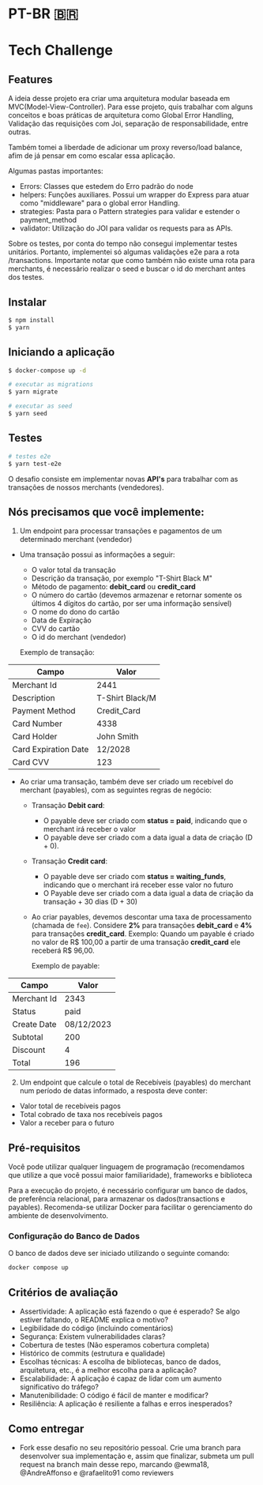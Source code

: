 # PT-BR 🇧🇷

# Tech Challenge

## Features

A ideia desse projeto era criar uma arquitetura modular baseada em MVC(Model-View-Controller). Para esse projeto, quis trabalhar com alguns conceitos e boas práticas de arquitetura como Global Error Handling, Validação das requisições com Joi, separação de responsabilidade, entre outras.

Também tomei a liberdade de adicionar um proxy reverso/load balance, afim de já pensar em como escalar essa aplicação.

Algumas pastas importantes:
  - Errors: Classes que estedem do Erro padrão do node
  - helpers: Funções auxiliares. Possui um wrapper do Express para atuar como "middleware" para o global error Handling.
  - strategies: Pasta para o Pattern strategies para validar e estender o payment_method
  - validator: Utilização do JOI para validar os requests para as APIs.

Sobre os testes, por conta do tempo não consegui implementar testes unitários. Portanto, implementei só algumas validações e2e para a rota /transactions. Importante notar que como também não existe uma rota para merchants, é necessário realizar o seed e buscar o id do merchant antes dos testes.
## Instalar

```bash
$ npm install
$ yarn
```

## Iniciando a aplicação
```bash
$ docker-compose up -d

# executar as migrations
$ yarn migrate

# executar as seed
$ yarn seed
```

## Testes
``` bash
# testes e2e
$ yarn test-e2e

```

O desafio consiste em implementar novas **API's** para trabalhar com as transações de nossos merchants (vendedores).

## Nós precisamos que você implemente:

1. Um endpoint para processar transações e pagamentos de um determinado merchant (vendedor)

- Uma transação possui as informações a seguir:

  - O valor total da transação
  - Descrição da transação, por exemplo "T-Shirt Black M"
  - Método de pagamento: **debit_card** ou **credit_card**
  - O número do cartão (devemos armazenar e retornar somente os últimos 4 dígitos do cartão, por ser uma informação sensível)
  - O nome do dono do cartão
  - Data de Expiração
  - CVV do cartão
  - O id do merchant (vendedor)

  Exemplo de transação:

| Campo                | Valor           |
| -------------------- | --------------- |
| Merchant Id          | 2441            |
| Description          | T-Shirt Black/M |
| Payment Method       | Credit_Card     |
| Card Number          | 4338            |
| Card Holder          | John Smith      |
| Card Expiration Date | 12/2028         |
| Card CVV             | 123             |

- Ao criar uma transação, também deve ser criado um recebível do merchant (payables), com as seguintes regras de negócio:

  - Transação **Debit card**:

    - O payable deve ser criado com **status = paid**, indicando que o merchant irá receber o valor
    - O payable deve ser criado com a data igual a data de criação (D + 0).

  - Transação **Credit card**:

    - O payable deve ser criado com **status = waiting_funds**, indicando que o merchant irá receber esse valor no futuro
    - O Payable deve ser criado com a data igual a data de criação da transação + 30 dias (D + 30)

  - Ao criar payables, devemos descontar uma taxa de processamento (chamada de `fee`). Considere **2%** para transações **debit_card**
    e **4%** para transações **credit_card**. Exemplo: Quando um payable é criado no valor de R$ 100,00 a partir de uma transação **credit_card** ele receberá R$ 96,00.

    Exemplo de payable:

| Campo       | Valor      |
| ----------- | ---------- |
| Merchant Id | 2343       |
| Status      | paid       |
| Create Date | 08/12/2023 |
| Subtotal    | 200        |
| Discount    | 4          |
| Total       | 196        |

2. Um endpoint que calcule o total de Recebíveis (payables) do merchant num período de datas informado, a resposta deve conter:

- Valor total de recebíveis pagos
- Total cobrado de taxa nos recebíveis pagos
- Valor a receber para o futuro

## Pré-requisitos

Você pode utilizar qualquer linguagem de programação (recomendamos que utilize a que você possui maior familiaridade), frameworks e biblioteca

Para a execução do projeto, é necessário configurar um banco de dados, de preferência relacional, para armazenar os dados(transactions e payables). Recomenda-se utilizar Docker para facilitar o gerenciamento do ambiente de desenvolvimento.

### Configuração do Banco de Dados

O banco de dados deve ser iniciado utilizando o seguinte comando:

```bash
docker compose up
```

## Critérios de avaliação

- Assertividade: A aplicação está fazendo o que é esperado? Se algo estiver faltando, o README explica o motivo?
- Legibilidade do código (incluindo comentários)
- Segurança: Existem vulnerabilidades claras?
- Cobertura de testes (Não esperamos cobertura completa)
- Histórico de commits (estrutura e qualidade)
- Escolhas técnicas: A escolha de bibliotecas, banco de dados, arquitetura, etc., é a melhor escolha para a aplicação?
- Escalabilidade: A aplicação é capaz de lidar com um aumento significativo do tráfego?
- Manutenibilidade: O código é fácil de manter e modificar?
- Resiliência: A aplicação é resiliente a falhas e erros inesperados?

## Como entregar

- Fork esse desafio no seu repositório pessoal. Crie uma branch para desenvolver sua implementação e, assim que finalizar, submeta um pull request na branch main desse repo, marcando @ewma18, @AndreAffonso e @rafaelito91 como reviewers
